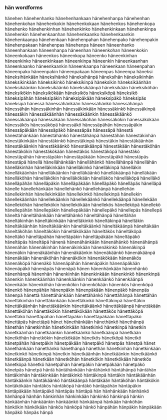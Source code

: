 
### hän wordforms

hänehen
hänehenhanko
hänehenhankaan
hänehenhanpa
hänehenhan
hänehenkohan
hänehenkokin
hänehenkokaan
hänehenkos
hänehenkopa
hänehenko
hänehenkinhan
hänehenkinko
hänehenkinkaan
hänehenkinpa
hänehenkin
hänehenkaanhan
hänehenkaanko
hänehenkaankin
hänehenkaanpa
hänehenkaan
hänehenpahan
hänehenpako
hänehenpakin
hänehenpakaan
hänehenpas
hänehenpa
häneen
häneenhanko
häneenhankaan
häneenhanpa
häneenhan
häneenkohan
häneenkokin
häneenkokaan
häneenkos
häneenkopa
häneenko
häneenkinhan
häneenkinko
häneenkinkaan
häneenkinpa
häneenkin
häneenkaanhan
häneenkaanko
häneenkaankin
häneenkaanpa
häneenkaan
häneenpahan
häneenpako
häneenpakin
häneenpakaan
häneenpas
häneenpa
häneksi
häneksihänkään
häneksihänkö
häneksihänpä
häneksihän
häneksikinhän
häneksikinkään
häneksikinkö
häneksikinpä
häneksikin
häneksikäänhän
häneksikäänkin
häneksikäänkö
häneksikäänpä
häneksikään
häneksiköhän
häneksikökin
häneksikökään
häneksikös
häneksiköpä
häneksikö
häneksipähän
häneksipäkin
häneksipäkään
häneksipäkö
häneksipäs
häneksipä
hänessä
hänessähänkään
hänessähänkö
hänessähänpä
hänessähän
hänessäkinhän
hänessäkinkään
hänessäkinkö
hänessäkinpä
hänessäkin
hänessäkäänhän
hänessäkäänkin
hänessäkäänkö
hänessäkäänpä
hänessäkään
hänessäköhän
hänessäkökin
hänessäkökään
hänessäkös
hänessäköpä
hänessäkö
hänessäpähän
hänessäpäkin
hänessäpäkään
hänessäpäkö
hänessäpäs
hänessäpä
hänestä
hänestähänkään
hänestähänkö
hänestähänpä
hänestähän
hänestäkinhän
hänestäkinkään
hänestäkinkö
hänestäkinpä
hänestäkin
hänestäkäänhän
hänestäkäänkin
hänestäkäänkö
hänestäkäänpä
hänestäkään
hänestäköhän
hänestäkökin
hänestäkökään
hänestäkös
hänestäköpä
hänestäkö
hänestäpähän
hänestäpäkin
hänestäpäkään
hänestäpäkö
hänestäpäs
hänestäpä
hänellä
hänellähänkään
hänellähänkö
hänellähänpä
hänellähän
hänelläkinhän
hänelläkinkään
hänelläkinkö
hänelläkinpä
hänelläkin
hänelläkäänhän
hänelläkäänkin
hänelläkäänkö
hänelläkäänpä
hänelläkään
hänelläköhän
hänelläkökin
hänelläkökään
hänelläkös
hänelläköpä
hänelläkö
hänelläpähän
hänelläpäkin
hänelläpäkään
hänelläpäkö
hänelläpäs
hänelläpä
hänelle
hänellehänkään
hänellehänkö
hänellehänpä
hänellehän
hänellekinhän
hänellekinkään
hänellekinkö
hänellekinpä
hänellekin
hänellekäänhän
hänellekäänkin
hänellekäänkö
hänellekäänpä
hänellekään
hänelleköhän
hänellekökin
hänellekökään
hänellekös
hänelleköpä
hänellekö
hänellepähän
hänellepäkin
hänellepäkään
hänellepäkö
hänellepäs
hänellepä
häneltä
häneltähänkään
häneltähänkö
häneltähänpä
häneltähän
häneltäkinhän
häneltäkinkään
häneltäkinkö
häneltäkinpä
häneltäkin
häneltäkäänhän
häneltäkäänkin
häneltäkäänkö
häneltäkäänpä
häneltäkään
häneltäköhän
häneltäkökin
häneltäkökään
häneltäkös
häneltäköpä
häneltäkö
häneltäpähän
häneltäpäkin
häneltäpäkään
häneltäpäkö
häneltäpäs
häneltäpä
hänenä
hänenähänkään
hänenähänkö
hänenähänpä
hänenähän
hänenäkinhän
hänenäkinkään
hänenäkinkö
hänenäkinpä
hänenäkin
hänenäkäänhän
hänenäkäänkin
hänenäkäänkö
hänenäkäänpä
hänenäkään
hänenäköhän
hänenäkökin
hänenäkökään
hänenäkös
hänenäköpä
hänenäkö
hänenäpähän
hänenäpäkin
hänenäpäkään
hänenäpäkö
hänenäpäs
hänenäpä
hänen
hänenhänkään
hänenhänkö
hänenhänpä
hänenhän
hänenkinhän
hänenkinkään
hänenkinkö
hänenkinpä
hänenkin
hänenkäänhän
hänenkäänkin
hänenkäänkö
hänenkäänpä
hänenkään
hänenköhän
hänenkökin
hänenkökään
hänenkös
hänenköpä
hänenkö
hänenpähän
hänenpäkin
hänenpäkään
hänenpäkö
hänenpäs
hänenpä
hänettä
hänettähänkään
hänettähänkö
hänettähänpä
hänettähän
hänettäkinhän
hänettäkinkään
hänettäkinkö
hänettäkinpä
hänettäkin
hänettäkäänhän
hänettäkäänkin
hänettäkäänkö
hänettäkäänpä
hänettäkään
hänettäköhän
hänettäkökin
hänettäkökään
hänettäkös
hänettäköpä
hänettäkö
hänettäpähän
hänettäpäkin
hänettäpäkään
hänettäpäkö
hänettäpäs
hänettäpä
hänet
hänethänkään
hänethänkö
hänethänpä
hänethän
hänetkinhän
hänetkinkään
hänetkinkö
hänetkinpä
hänetkin
hänetkäänhän
hänetkäänkin
hänetkäänkö
hänetkäänpä
hänetkään
hänetköhän
hänetkökin
hänetkökään
hänetkös
hänetköpä
hänetkö
hänetpähän
hänetpäkin
hänetpäkään
hänetpäkö
hänetpäs
hänetpä
hänet
hänethänkään
hänethänkö
hänethänpä
hänethän
hänetkinhän
hänetkinkään
hänetkinkö
hänetkinpä
hänetkin
hänetkäänhän
hänetkäänkin
hänetkäänkö
hänetkäänpä
hänetkään
hänetköhän
hänetkökin
hänetkökään
hänetkös
hänetköpä
hänetkö
hänetpähän
hänetpäkin
hänetpäkään
hänetpäkö
hänetpäs
hänetpä
häntä
häntähänkään
häntähänkö
häntähänpä
häntähän
häntäkinhän
häntäkinkään
häntäkinkö
häntäkinpä
häntäkin
häntäkäänhän
häntäkäänkin
häntäkäänkö
häntäkäänpä
häntäkään
häntäköhän
häntäkökin
häntäkökään
häntäkös
häntäköpä
häntäkö
häntäpähän
häntäpäkin
häntäpäkään
häntäpäkö
häntäpäs
häntäpä
hän
hänhänkään
hänhänkö
hänhänpä
hänhän
hänkinhän
hänkinkään
hänkinkö
hänkinpä
hänkin
hänkäänhän
hänkäänkin
hänkäänkö
hänkäänpä
hänkään
hänköhän
hänkökin
hänkökään
hänkös
hänköpä
hänkö
hänpähän
hänpäkin
hänpäkään
hänpäkö
hänpäs
hänpä

